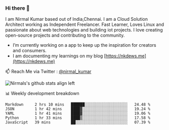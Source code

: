 ### Hi there 👋

 I am Nirmal Kumar based out of India,Chennai. I am a Cloud Solution Architect working as Independent Freelancer. Fast Learner, Loves Linux and passionate about web technologies and building iot projects. I love creating open-source projects and contributing to the community.

- I’m currently working on a app to keep up the inspiration for creators and consumers.
- I am documenting my learnings on my blog [https://nkdews.me](https://nkdews.me)

📫 Reach Me via  Twitter : [@nirmal_kumar](https://twitter.com/nirmal_kumar)

![Nirmals's github stats align left](https://github-readme-stats.vercel.app/api?username=nk-gears&show_icons=true)


📊 Weekly development breakdown

<!--START_SECTION:waka-->
```text
Markdown     2 hrs 10 mins   ██████░░░░░░░░░░░░░░░░░░░   24.48 % 
JSON         1 hr 42 mins    ████▓░░░░░░░░░░░░░░░░░░░░   19.24 % 
YAML         1 hr 41 mins    ████▓░░░░░░░░░░░░░░░░░░░░   19.06 % 
Python       1 hr 33 mins    ████▒░░░░░░░░░░░░░░░░░░░░   17.58 % 
JavaScript   39 mins         ██░░░░░░░░░░░░░░░░░░░░░░░   07.39 % 
```
<!--END_SECTION:waka-->


